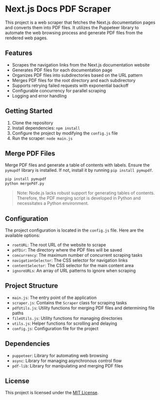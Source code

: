 # Next.js Docs PDF Scraper

This project is a web scraper that fetches the Next.js documentation pages and converts them into PDF files. It utilizes the Puppeteer library to automate the web browsing process and generate PDF files from the rendered web pages.

## Features

- Scrapes the navigation links from the Next.js documentation website
- Generates PDF files for each documentation page
- Organizes PDF files into subdirectories based on the URL pattern
- Merges PDF files for the root directory and each subdirectory
- Supports retrying failed requests with exponential backoff
- Configurable concurrency for parallel scraping
- Logging and error handling

## Getting Started

1. Clone the repository
2. Install dependencies: `npm install`
3. Configure the project by modifying the `config.js` file
4. Run the scraper: `node main.js`

## Merge PDF Files

Merge PDF files and generate a table of contents with labels.
Ensure the `pymupdf` library is installed. If not, install it by running `pip install pymupdf`.

```bash
pip install pymupdf
python mergePdf.py
```

> Note: Node.js lacks robust support for generating tables of contents. Therefore, the PDF merging script is developed in Python and necessitates a Python environment.


## Configuration

The project configuration is located in the `config.js` file. Here are the available options:

- `rootURL`: The root URL of the website to scrape
- `pdfDir`: The directory where the PDF files will be saved
- `concurrency`: The maximum number of concurrent scraping tasks
- `navigationSelector`: The CSS selector for navigation links
- `contentSelector`: The CSS selector for the main content area
- `ignoreURLs`: An array of URL patterns to ignore when scraping

## Project Structure

- `main.js`: The entry point of the application
- `scraper.js`: Contains the `Scraper` class for scraping tasks
- `pdfUtils.js`: Utility functions for merging PDF files and determining file paths
- `fileUtils.js`: Utility functions for managing directories
- `utils.js`: Helper functions for scrolling and delaying
- `config.js`: Configuration file for the project

## Dependencies

- `puppeteer`: Library for automating web browsing
- `async`: Library for managing asynchronous control flow
- `pdf-lib`: Library for manipulating and merging PDF files

## License

This project is licensed under the [MIT License](LICENSE).